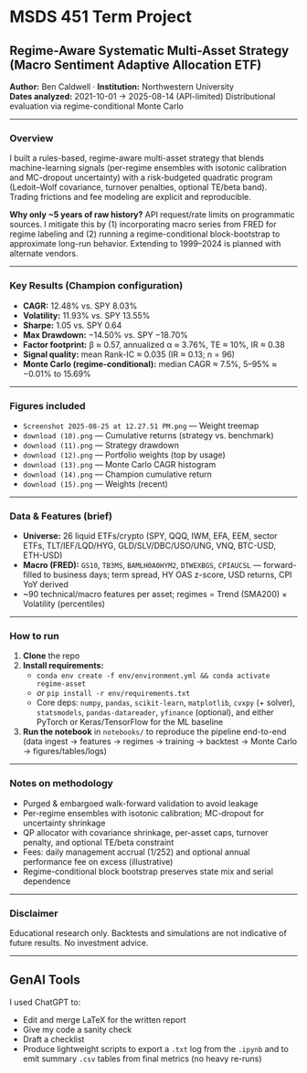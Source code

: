# MSDS 451 Term Project
## Regime-Aware Systematic Multi-Asset Strategy (Macro Sentiment Adaptive Allocation ETF)

**Author:** Ben Caldwell · **Institution:** Northwestern University  
**Dates analyzed:** 2021-10-01 → 2025-08-14 (API-limited)
Distributional evaluation via regime-conditional Monte Carlo

---

### Overview
I built a rules-based, regime-aware multi-asset strategy that blends machine-learning signals (per-regime ensembles with isotonic calibration and MC-dropout uncertainty) with a risk-budgeted quadratic program (Ledoit–Wolf covariance, turnover penalties, optional TE/beta band). Trading frictions and fee modeling are explicit and reproducible.

**Why only ~5 years of raw history?** API request/rate limits on programmatic sources. I mitigate this by (1) incorporating macro series from FRED for regime labeling and (2) running a regime-conditional block-bootstrap to approximate long-run behavior. Extending to 1999–2024 is planned with alternate vendors.

---

### Key Results (Champion configuration)
- **CAGR:** 12.48% vs. SPY 8.03%  
- **Volatility:** 11.93% vs. SPY 13.55%  
- **Sharpe:** 1.05 vs. SPY 0.64  
- **Max Drawdown:** −14.50% vs. SPY −18.70%  
- **Factor footprint:** β ≈ 0.57, annualized α ≈ 3.76%, TE ≈ 10%, IR ≈ 0.38  
- **Signal quality:** mean Rank-IC ≈ 0.035 (IR ≈ 0.13; n = 96)  
- **Monte Carlo (regime-conditional):** median CAGR ≈ 7.5%, 5–95% ≈ −0.01% to 15.69%

---

### Figures included
- `Screenshot 2025-08-25 at 12.27.51 PM.png` — Weight treemap  
- `download (10).png` — Cumulative returns (strategy vs. benchmark)  
- `download (11).png` — Strategy drawdown  
- `download (12).png` — Portfolio weights (top by usage)  
- `download (13).png` — Monte Carlo CAGR histogram  
- `download (14).png` — Champion cumulative return  
- `download (15).png` — Weights (recent)

---

### Data & Features (brief)
- **Universe:** 26 liquid ETFs/crypto (SPY, QQQ, IWM, EFA, EEM, sector ETFs, TLT/IEF/LQD/HYG, GLD/SLV/DBC/USO/UNG, VNQ, BTC-USD, ETH-USD)  
- **Macro (FRED):** `GS10`, `TB3MS`, `BAMLH0A0HYM2`, `DTWEXBGS`, `CPIAUCSL` — forward-filled to business days; term spread, HY OAS z-score, USD returns, CPI YoY derived  
- ~90 technical/macro features per asset; regimes = Trend (SMA200) × Volatility (percentiles)

---

### How to run
1. **Clone** the repo  
2. **Install requirements:**  
   - `conda env create -f env/environment.yml && conda activate regime-asset`  
   - *or* `pip install -r env/requirements.txt`  
   - Core deps: `numpy`, `pandas`, `scikit-learn`, `matplotlib`, `cvxpy` (+ solver), `statsmodels`, `pandas-datareader`, `yfinance` (optional), and either PyTorch or Keras/TensorFlow for the ML baseline
3. **Run the notebook** in `notebooks/` to reproduce the pipeline end-to-end (data ingest → features → regimes → training → backtest → Monte Carlo → figures/tables/logs)  

---

### Notes on methodology
- Purged & embargoed walk-forward validation to avoid leakage 
- Per-regime ensembles with isotonic calibration; MC-dropout for uncertainty shrinkage  
- QP allocator with covariance shrinkage, per-asset caps, turnover penalty, and optional TE/beta constraint  
- Fees: daily management accrual (1/252) and optional annual performance fee on excess (illustrative)  
- Regime-conditional block bootstrap preserves state mix and serial dependence

---

### Disclaimer
Educational research only. Backtests and simulations are not indicative of future results. No investment advice.

___

## GenAI Tools

I used ChatGPT to:
- Edit and merge LaTeX for the written report
- Give my code a sanity check
- Draft a checklist
- Produce lightweight scripts to export a `.txt` log from the `.ipynb` and to emit summary `.csv` tables from final metrics (no heavy re-runs)

